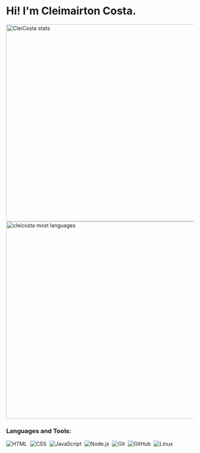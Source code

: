 
 # Hi! I'm Cleimairton Costa.

<p>
<img width="530em" src="https://github-readme-stats.vercel.app/api?username=cleicosta&show_icons=true&theme=vision-friendly-dark" alt="CleiCosta stats"/>
<img width="530em" src="https://github-readme-stats.vercel.app/api/top-langs/?username=cleicosta&layout=compact&theme=vision-friendly-dark" alt="cleicosta most languages"/>
</p>

### Languages and Tools:

![HTML](https://img.shields.io/badge/-HTML-05122A?style=flat&logo=HTML5)&nbsp;
![CSS](https://img.shields.io/badge/-CSS-05122A?style=flat&logo=CSS3&logoColor=1572B6)&nbsp;
![JavaScript](https://img.shields.io/badge/-JavaScript-05122A?style=flat&logo=javascript)&nbsp;
![Node.js](https://img.shields.io/badge/-Node.js-05122A?style=flat&logo=node.js)&nbsp;
![Git](https://img.shields.io/badge/-Git-05122A?style=flat&logo=git)&nbsp;
![GitHub](https://img.shields.io/badge/-GitHub-05122A?style=flat&logo=github)&nbsp;
![Linux](https://img.shields.io/badge/-Linux-05122A?style=flat&logo=linux)&nbsp;

